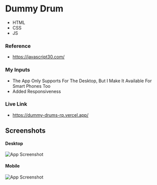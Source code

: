 # Dummy Drum

- HTML
- CSS
- JS

### Reference
- https://javascript30.com/

### My Inputs

- The App Only Supports For The Desktop, But I Make It Available For Smart Phones Too
- Added Responsiveness

### Live Link

- https://dummy-drums-rp.vercel.app/





## Screenshots

#### Desktop
![App Screenshot]([https://raw.githubusercontent.com/Rahul-Bhutaiya/JS-Projects/2f9aa9c5aa5f9a0d9c169346dfcc22c26b570b37/Dummy%20Drum/project-screen-shots/ss1.png?raw=true](https://github.com/Rahul-Bhutaiya/Dummy-Drums/blob/main/project-screen-shots/ss1.png?raw=true))

#### Mobile
![App Screenshot]([https://raw.githubusercontent.com/Rahul-Bhutaiya/JS-Projects/2f9aa9c5aa5f9a0d9c169346dfcc22c26b570b37/Dummy%20Drum/project-screen-shots/ss2.png?raw=true](https://github.com/Rahul-Bhutaiya/Dummy-Drums/blob/main/project-screen-shots/ss2.png?raw=true)https://github.com/Rahul-Bhutaiya/Dummy-Drums/blob/main/project-screen-shots/ss2.png?raw=true)
